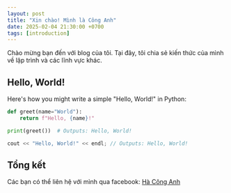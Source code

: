 ```yaml
---
layout: post
title: "Xin chào! Mình là Công Anh"
date: 2025-02-04 21:30:00 +0700
tags: [introduction]
---
```


Chào mừng bạn đến với blog của tôi. Tại đây, tôi chia sẻ kiến thức của mình về lập trình và các lĩnh vực khác.

## Hello, World!

Here's how you might write a simple "Hello, World!" in Python:

```python
def greet(name="World"):
    return f"Hello, {name}!"

print(greet())  # Outputs: Hello, World!
```

```cpp
cout << "Hello, World!" << endl; // Outputs: Hello, World!
```

## Tổng kết
Các bạn có thể liên hệ với mình qua facebook: [Hà Công Anh](https://facebook.com/goten2308)